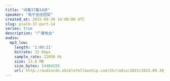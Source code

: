 ```yaml
---
title: "诗篇37篇14讲"
speaker: "电子圣经团契"
created_at: 2015-09-30 14:00:00 UTC
slug: psalm-37-part-14
series: true
description: "广播电台"
audio:
  mp3_low:
    length: '1:00:21'
    bitrate: 32 Kbps
    sample_rate: 22050 Hz
    size: 13.8 MB
    size_bytes: 14484155
    url: http://audiocdn.ebiblefellowship.com/zh/radio/2015/2015.09.30_EBF_-_Psalm_37_Part_14.mp3
---
```


